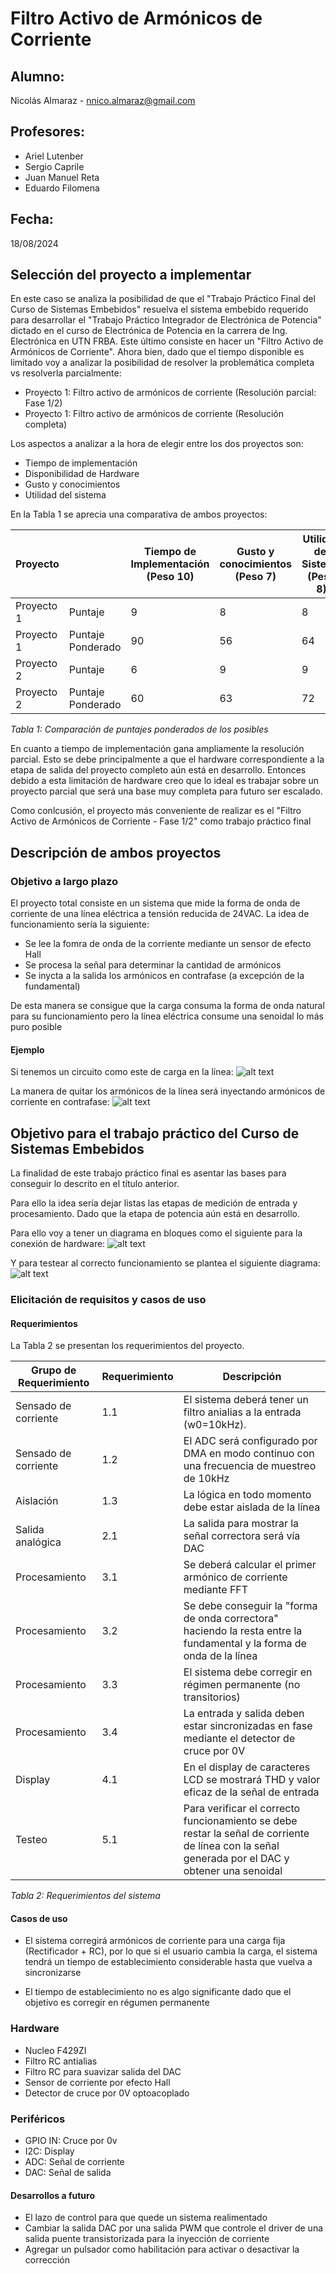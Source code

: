 # Filtro Activo de Armónicos de Corriente
## Alumno:
Nicolás Almaraz - nnico.almaraz@gmail.com
## Profesores:
- Ariel Lutenber
- Sergio Caprile
- Juan Manuel Reta
- Eduardo Filomena
## Fecha: 
18/08/2024

## Selección del proyecto a implementar

En este caso se analiza la posibilidad de que el "Trabajo Práctico Final del Curso de Sistemas Embebidos" resuelva el sistema embebido requerido para desarrollar el "Trabajo Práctico Integrador de Electrónica de Potencia" dictado en el curso de Electrónica de Potencia en la carrera de Ing. Electrónica en UTN FRBA.
Este último consiste en hacer un "Filtro Activo de Armónicos de Corriente". Ahora bien, dado que el tiempo disponible es limitado voy a analizar la posibilidad de resolver la problemática completa vs resolverla parcialmente:
* Proyecto 1: Filtro activo de armónicos de corriente (Resolución parcial: Fase 1/2)
* Proyecto 1: Filtro activo de armónicos de corriente (Resolución completa)

Los aspectos a analizar a la hora de elegir entre los dos proyectos son:
* Tiempo de implementación
* Disponibilidad de Hardware
* Gusto y conocimientos
* Utilidad del sistema

En la Tabla 1 se aprecia una comparativa de ambos proyectos:

| Proyecto      |                   | Tiempo de Implementación (Peso 10) | Gusto  y conocimientos (Peso 7) | Utilidad del Sistema (Peso 8)  | Disponibilidad de hardware (Peso 10) | Peso Final |
|---------------|-------------------|------------------------------------|---------------------------------|--------------------------------|--------------------------------------|------------|
| Proyecto 1    | Puntaje           |9                                   |8                                |8                               |8                                     |            |
| Proyecto 1    | Puntaje Ponderado |90                                  |56                               |64                              |80                                    |290         |
| Proyecto 2    | Puntaje           |6                                   |9                                |9                               |6                                     |            |
| Proyecto 2    | Puntaje Ponderado |60                                  |63                               |72                              |60                                    |255         |

_Tabla 1: Comparación de puntajes ponderados de los posibles_

En cuanto a tiempo de implementación gana ampliamente la resolución parcial.
Esto se debe principalmente a que el hardware correspondiente a la etapa de salida del proyecto completo aún está en desarrollo.
Entonces debido a esta limitación de hardware creo que lo ideal es trabajar sobre un proyecto parcial que será una base muy completa para futuro ser escalado.

Como conlcusión, el proyecto más conveniente de realizar es el "Filtro Activo de Armónicos de Corriente - Fase 1/2" como trabajo práctico final

## Descripción de ambos proyectos 
### Objetivo a largo plazo
El proyecto total consiste en un sistema que mide la forma de onda de corriente de una línea eléctrica a tensión reducida de 24VAC.
La idea de funcionamiento sería la siguiente:
- Se lee la fomra de onda de la corriente mediante un sensor de efecto Hall
- Se procesa la señal para determinar la cantidad de armónicos 
- Se inycta a la salida los armónicos en contrafase (a excepción de la fundamental)

De esta manera se consigue que la carga consuma la forma de onda natural para su funcionamiento pero la línea eléctrica consume una senoidal lo más puro posible

#### Ejemplo
Si tenemos un circuito como este de carga en la línea:
![alt text](<img/ej1.jpg>)

La manera de quitar los armónicos de la línea será inyectando armónicos de corriente en contrafase:
![alt text](<img/ej2.jpg>)

## Objetivo para el trabajo práctico del Curso de Sistemas Embebidos
La finalidad de este trabajo práctico final es asentar las bases para conseguir lo descrito en el título anterior.

Para ello la idea sería dejar listas las etapas de medición de entrada y procesamiento.
Dado que la etapa de potencia aún está en desarrollo.

Para ello voy a tener un diagrama en bloques como el siguiente para la conexión de hardware:
![alt text](<img/diag_bloq.jpg>)
 
Y para testear al correcto funcionamiento se plantea el siguiente diagrama:
![alt text](<img/test.jpg>)

### Elicitación de requisitos y casos de uso

#### Requerimientos

La Tabla 2 se presentan los requerimientos del proyecto.

| Grupo de Requerimiento  | Requerimiento  | Descripción                                                                                                                                     |
|-------------------------|----------------|-------------------------------------------------------------------------------------------------------------------------------------------------|
| Sensado de corriente    | 1.1            | El sistema deberá tener un filtro anialias a la entrada (w0=10kHz).                                                                             |
| Sensado de corriente    | 1.2            | El ADC será configurado por DMA en modo continuo con una frecuencia de muestreo de 10kHz                                                        |
| Aislación               | 1.3            | La lógica en todo momento debe estar aislada de la línea                                                                                        |
| Salida analógica        | 2.1            | La salida para mostrar la señal correctora será vía DAC                                                                                         |
| Procesamiento           | 3.1            | Se deberá calcular el primer armónico de corriente mediante FFT                                                                                 |
| Procesamiento           | 3.2            | Se debe conseguir la "forma de onda correctora" haciendo la resta entre la fundamental y la forma de onda de la línea                           |
| Procesamiento           | 3.3            | El sistema debe corregir en régimen permanente (no transitorios)                                                                                |
| Procesamiento           | 3.4            | La entrada y salida deben estar sincronizadas en fase mediante el detector de cruce por 0V                                                      |
| Display                 | 4.1            | En el display de caracteres LCD se mostrará THD y valor eficaz de la señal de entrada                                                           |
| Testeo                  | 5.1            | Para verificar el correcto funcionamiento se debe restar la señal de corriente de línea con la señal generada por el DAC y obtener una senoidal |

_Tabla 2: Requerimientos del sistema_

#### Casos de uso
* El sistema corregirá armónicos de corriente para una carga fija (Rectificador + RC), por lo que si el usuario cambia la carga, el sistema tendrá un tiempo de establecimiento considerable hasta que vuelva a sincronizarse

* El tiempo de establecimiento no es algo significante dado que el objetivo es corregir en régumen permanente

### Hardware
- Nucleo F429ZI
- Filtro RC antialias
- Filtro RC para suavizar salida del DAC
- Sensor de corriente por efecto Hall
- Detector de cruce por 0V optoacoplado

### Periféricos
- GPIO IN: Cruce por 0v
- I2C: Display
- ADC: Señal de corriente
- DAC: Señal de salida

#### Desarrollos a futuro
- El lazo de control para que quede un sistema realimentado
- Cambiar la salida DAC por una salida PWM que controle el driver de una salida puente transistorizada para la inyección de corriente
- Agregar un pulsador como habilitación para activar o desactivar la corrección
